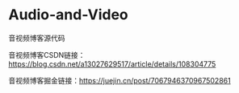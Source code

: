 ﻿# Audio-and-Video

音视频博客源代码        

音视频博客CSDN链接：https://blog.csdn.net/a13027629517/article/details/108304775 

音视频博客掘金链接：https://juejin.cn/post/7067946370967502861







